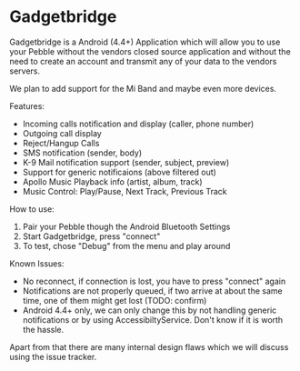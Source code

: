 Gadgetbridge
============

Gadgetbridge is a Android (4.4+) Application which will allow you to use your
Pebble without the vendors closed source application and without the need to
create an account and transmit any of your data to the vendors servers.

We plan to add support for the Mi Band and maybe even more devices.

Features:

* Incoming calls notification and display (caller, phone number)
* Outgoing call display
* Reject/Hangup Calls
* SMS notification (sender, body)
* K-9 Mail notification support (sender, subject, preview)
* Support for generic notificaions (above filtered out)
* Apollo Music Playback info (artist, album, track)
* Music Control: Play/Pause, Next Track, Previous Track

How to use:

1. Pair your Pebble though the Android Bluetooth Settings
2. Start Gadgetbridge, press "connect"
3. To test, chose "Debug" from the menu and play around

Known Issues:

* No reconnect, if connection is lost, you have to press "connect" again
* Notifications are not properly queued, if two arrive at about the same time,
  one of them might get lost (TODO: confirm)
* Android 4.4+ only, we can only change this by not handling generic
  notifications or by using AccessibiltyService. Don't know if it is worth the
  hassle.

Apart from that there are many internal design flaws which we will discuss using
the issue tracker.